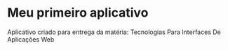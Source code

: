 # Meu primeiro aplicativo
Aplicativo criado para entrega da matéria: Tecnologias Para Interfaces De Aplicações Web
